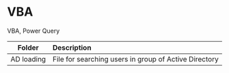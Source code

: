 # VBA
VBA, Power Query

|        Folder         |       Description      |
| :-------------------: | :----------------------|
| AD loading            | File for searching users in group of Active Directory|

